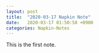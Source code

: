 ```yaml
---
layout: post
title:  "2020-03-17 Napkin Note"
date:   2020-03-17 01:50:58 +0900
categories: Napkin-Notes
---
```


This is the first note.
